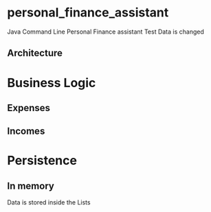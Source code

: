# personal_finance_assistant
Java Command Line Personal Finance assistant
Test Data is changed
## Architecture

# Business Logic
## Expenses

## Incomes
# Persistence
## In memory
Data is stored inside the Lists
